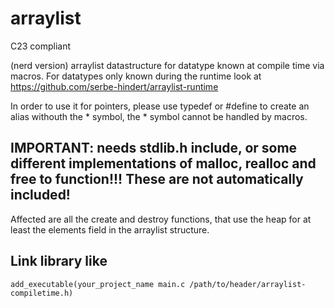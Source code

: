 # arraylist
C23 compliant

(nerd version)
arraylist datastructure for datatype known at compile time via macros.
For datatypes only known during the runtime look at https://github.com/serbe-hindert/arraylist-runtime

In order to use it for pointers, please use typedef or #define to create an alias withouth the * symbol, the * symbol cannot be handled by macros.

## IMPORTANT: needs stdlib.h include, or some different implementations of malloc, realloc and free to function!!! These are not automatically included!
Affected are all the create and destroy functions, that use the heap for at least the elements field in the arraylist structure.

## Link library like
```
add_executable(your_project_name main.c /path/to/header/arraylist-compiletime.h)
```
